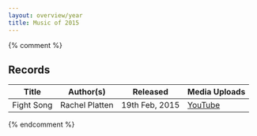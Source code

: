 ```yaml
---
layout: overview/year
title: Music of 2015
---
```


{% comment %}

## Records

| Title      | Author(s)      | Released       | Media Uploads                           |
| ---------- | -------------- | -------------- | --------------------------------------- |
| Fight Song | Rachel Platten | 19th Feb, 2015 | [YouTube](https://youtu.be/xo1VInw-SKc) |

{% endcomment %}
